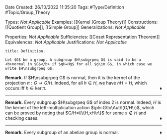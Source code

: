 <div class="topSpace"></div>

Date Created: 26/10/2022 11:35:20
Tags: #Type/Definition #Topic/Group_Theory

Types: <i>Not Applicable</i>
Examples: [[Kernel (Group Theory)]]
Constructions: [[Quotient Group]], [[Simple Group]]
Generalizations: <i>Not Applicable</i>

Properties: <i>Not Applicable</i>
Sufficiencies: [[Coset Representation Theorem]]
Equivalences: <i>Not Applicable</i>
Justifications: <i>Not Applicable</i>

``` ad-Definition
title: Definition.

Let $G$ be a group. A subgroup $H\subgrpeq G$ is said to be a <b>normal in $G$</b> if $gH=Hg$ for all $g\in G$, in which case we write $H\nsubgrpeq G$.

```

<b>Remark.</b> If $H\nsubgrpeq G$ is normal, then it is the kernel of the projection $\pi:G\to G/H$. Indeed, for all $h\in H$, we have $hH=H$, which occurs iff $h\in\ker\pi$.<span style="float:right;">$\blacklozenge$</span>

---

<b>Remark.</b> Every subgroup $H\subgrpeq G$ of index $2$ is normal. Indeed, $H$ is the kernel of the left-multiplication action $\phi:G\to\Aut\l(G/H\r)$, which can be proved by noting that $G/H=\l\{H,xH\r\}$ for some $x\not\in H$ and checking cases.<span style="float:right;">$\blacklozenge$</span>

---

<b>Remark.</b> Every subgroup of an abelian group is normal.<span style="float:right;">$\blacklozenge$</span>

